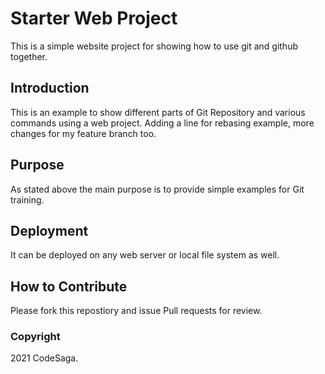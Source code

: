 # Starter Web Project

This is a simple website project for showing how to use git and github together.   

## Introduction

This is an example to show different parts of Git Repository and various commands using a web project.
Adding a line for rebasing example, more changes for my feature branch too.
## Purpose

As stated above the main purpose is to provide simple examples for Git training.

## Deployment

It can be deployed on any web server or local file system as well.

## How to Contribute

Please fork this repostiory and issue Pull requests for review.

### Copyright

2021 CodeSaga.
